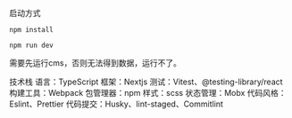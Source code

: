 启动方式
```
npm install

npm run dev
```

需要先运行cms，否则无法得到数据，运行不了。


技术栈
语言：TypeScript
框架：Nextjs
测试：Vitest、@testing-library/react
构建工具：Webpack
包管理器：npm
样式：scss
状态管理：Mobx
代码风格：Eslint、Prettier
代码提交：Husky、lint-staged、Commitlint

